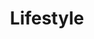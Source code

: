 ---
layout: article
title: Lifestyle
class: lifestyle
nav-order: 2
intro: >
  Life is best enjoyed outdoors in this remarkably scenic country, with horse races, farmers’ markets and festivals all great opportunities to rub shoulders with locals. It’s easy to find peace and quiet too, with remote spa sanctuaries and nature trails coaxing urbanites out of the cities.


features:

  - title: Table Mountain’s cableway
    location: Table Mountain Cape Town
    description: >
      A trip on the Table Mountain cableway is your ticket to a whole new world. From the top of Table Mountain, you will have spectacular views over the Cape Peninsula. You will also be able to explore the richest corner of the Cape Floral Region.
    link: https://ad.doubleclick.net/ddm/trackclk/N5532.1692340SECRETESCAPES.COM/B9371472.127476394;dc_trk_aid=300496771;dc_trk_cid=68261300;dc_lat=;dc_rdid=;tag_for_child_directed_treatment=

  - title: Yoga Guide
    description: >
      It is the start of a new year and after a few weeks of Christmas fun it is time once again to get healthy, fit and strong. Yoga is definitely one of the way to do this! Not sure what type of yoga you should be doing?
    link: https://ad.doubleclick.net/ddm/trackclk/N5532.1692340SECRETESCAPES.COM/B9371472.127476393;dc_trk_aid=300496952;dc_trk_cid=68261300;dc_lat=;dc_rdid=;tag_for_child_directed_treatment=

  - title: Soweto
    location: Johannesburg
    description: >
      Soweto township tours are the best way for the first time visitor to immerse themselves in the urban vibe of the place that was at the heart of the freedom struggle. A tour of Soweto not only includes national heritage sites, but vibrant restaurants and clubs.
    link: https://ad.doubleclick.net/ddm/trackclk/N5532.1692340SECRETESCAPES.COM/B9371472.127476715;dc_trk_aid=300494457;dc_trk_cid=68261300;dc_lat=;dc_rdid=;tag_for_child_directed_treatment=

  - title: Spiritual retreats in South Africa
    location: Ixopo
    description: >
      In South Africa, spiritual retreats can be found in many beautiful places, ideal for getting in touch with one's roots. There’s the Buddhist Retreat in Ixopo, the Kurisa Moya Nature Lodge in Limpopo, Temenos Retreat Centre in scenic McGregor… and so many more.
    link: https://ad.doubleclick.net/ddm/trackclk/N5532.1692340SECRETESCAPES.COM/B9371472.127476715;dc_trk_aid=300494457;dc_trk_cid=68261300;dc_lat=;dc_rdid=;tag_for_child_directed_treatment=
---